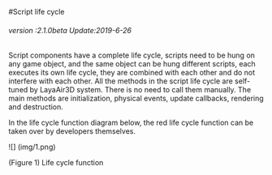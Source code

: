 #Script life cycle

###### *version :2.1.0beta   Update:2019-6-26*

Script components have a complete life cycle, scripts need to be hung on any game object, and the same object can be hung different scripts, each executes its own life cycle, they are combined with each other and do not interfere with each other. All the methods in the script life cycle are self-tuned by LayaAir3D system. There is no need to call them manually. The main methods are initialization, physical events, update callbacks, rendering and destruction.

In the life cycle function diagram below, the red life cycle function can be taken over by developers themselves.

![] (img/1.png)<br>

(Figure 1) Life cycle function